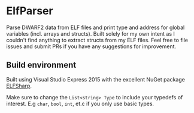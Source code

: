 # ElfParser
Parse DWARF2 data from ELF files and print type and address for global variables (incl. arrays and structs). Built solely for my own intent as I couldn't find anything to extract structs from my ELF files. Feel free to file issues and submit PRs if you have any suggestions for improvement.

## Build environment
Built using Visual Studio Express 2015 with the excellent NuGet package [ELFSharp](https://github.com/konrad-kruczynski/elfsharp).

Make sure to change the `List<string> Type` to include your typedefs of interest. E.g `char`, `bool`, `int`, et.c if you only use basic types.
